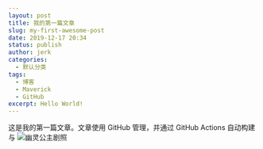 ```yaml
---
layout: post
title: 我的第一篇文章
slug: my-first-awesome-post
date: 2019-12-17 20:34
status: publish
author: jerk
categories: 
  - 默认分类
tags: 
  - 博客
  - Maverick
  - GitHub
excerpt: Hello World!
---
```


这是我的第一篇文章。文章使用 GitHub 管理，并通过 GitHub Actions 自动构建与
![幽灵公主剧照](./images/Mononoke_Hime.jpg)
